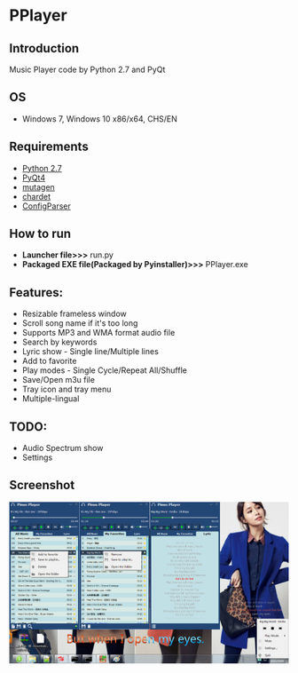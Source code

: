 # PPlayer
## Introduction
Music Player code by Python 2.7 and PyQt

## OS
* Windows 7, Windows 10 x86/x64, CHS/EN

## Requirements
* <a href="https://www.python.org/ftp/python/2.7.13/python-2.7.13.msi">Python 2.7</a>
* <a href="https://sourceforge.net/projects/pyqt/files/PyQt4/PyQt-4.11.4/PyQt4-4.11.4-gpl-Py2.7-Qt4.8.7-x32.exe">PyQt4</a>
* <a href="https://pypi.python.org/pypi/mutagen">mutagen</a>
* <a href="https://pypi.python.org/pypi/chardet">chardet</a>
* <a href="https://pypi.python.org/pypi/configparser/">ConfigParser</a>

## How to run
* <b>Launcher file>>></b> run.py &nbsp;
* <b>Packaged EXE file(Packaged by Pyinstaller)>>></b> PPlayer.exe  &nbsp;&nbsp;

## Features:

* Resizable frameless window
* Scroll song name if it's too long
* Supports MP3 and WMA format audio file
* Search by keywords
* Lyric show - Single line/Multiple lines
* Add to favorite
* Play modes - Single Cycle/Repeat All/Shuffle
* Save/Open m3u file
* Tray icon and tray menu
* Multiple-lingual

## TODO:
* Audio Spectrum show
* Settings

## Screenshot
![Screenshot](https://github.com/wn0112/PPlayer/blob/master/screenshot.png)
